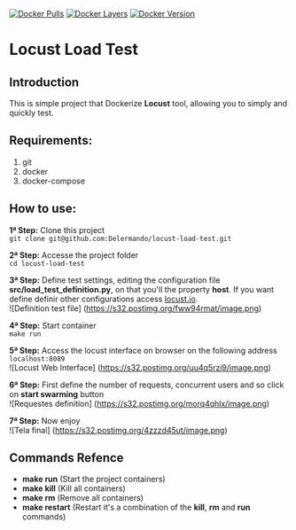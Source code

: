 [![Docker Pulls](https://img.shields.io/docker/pulls/delermando/locust-load-test.svg?maxAge=2592000)]() [![Docker Layers](https://images.microbadger.com/badges/image/delermando/locust-load-test:1.0.svg)](http://microbadger.com/images/delermando/locust-load-test:1.0 "Get your own image badge on microbadger.com") [![Docker Version](https://images.microbadger.com/badges/version/delermando/locust-load-test:1.0.svg)](http://microbadger.com/images/delermando/locust-load-test:1.0 "Get your own version badge on microbadger.com") 

# Locust Load Test  

## Introduction  
This is simple project that Dockerize **Locust** tool, allowing you to simply and quickly test.

## Requirements:  
1. git
2. docker
3. docker-compose

## How to use:  
**1ª Step:** Clone this project  
`git clone git@github.com:Delermando/locust-load-test.git`  

**2ª Step:** Accesse the project folder  
    `cd locust-load-test`  

**3ª Step:** Define test settings, editing the configuration file **src/load_test_definition.py**, on that you'll the property **host**. If you want define definir other configurations access [locust.io](http://docs.locust.io/en/latest/).  
![Definition test file]
(https://s32.postimg.org/fww94rmat/image.png)

**4ª Step:** Start container  
    `make run`  

**5ª Step:** Access the locust interface on browser on the following address `localhost:8089`  
![Locust Web Interface]
(https://s32.postimg.org/uu4q5rzj9/image.png)

**6ª Step:** First define the number of requests, concurrent users and so click on **start swarming** button  
![Requestes definition]
(https://s32.postimg.org/morq4qhlx/image.png)

**7ª Step:** Now enjoy  
![Tela final]
(https://s32.postimg.org/4zzzd45ut/image.png)

## Commands Refence
- **make run** (Start the project containers)
- **make kill**  (Kill all containers)
- **make rm**  (Remove all containers)
- **make restart** (Restart it's a combination of the **kill**, **rm** and **run** commands) 
